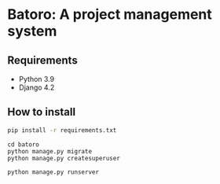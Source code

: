 # Batoro: A project management system


## Requirements

- Python 3.9
- Django 4.2


## How to install

```bash
pip install -r requirements.txt
```

```
cd batoro
python manage.py migrate
python manage.py createsuperuser
```

```
python manage.py runserver
```
